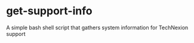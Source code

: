 # get-support-info
A simple bash shell script that gathers system information for TechNexion support
